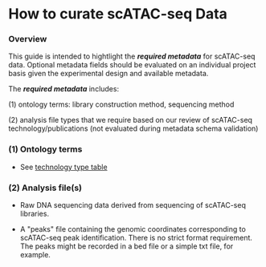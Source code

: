 # How to curate scATAC-seq Data

### Overview

This guide is intended to hightlight the ***required metadata*** for scATAC-seq data. Optional metadata fields should be evaluated on an individual project basis given the experimental design and available metadata.

The ***required metadata*** includes:

(1) ontology terms: library construction method, sequencing method

(2) analysis file types that we require based on our review of scATAC-seq technology/publications (not evaluated during metadata schema validation)

### (1) Ontology terms

- See [technology type table](https://github.com/ebi-ait/hca-ebi-wrangler-central/blob/documentation_add_tech_type_table/technology_type_table.md)

### (2) Analysis file(s)

- Raw DNA sequencing data derived from sequencing of scATAC-seq libraries.

- A "peaks" file containing the genomic coordinates corresponding to scATAC-seq peak identification. There is no strict format requirement. The peaks might be recorded in a bed file or a simple txt file, for example. 
